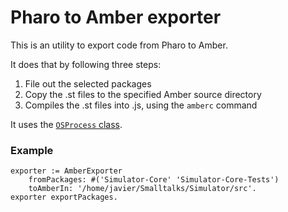 # Pharo to Amber exporter

This is an utility to export code from Pharo to Amber.

It does that by following three steps:

1. File out the selected packages
2. Copy the .st files to the specified Amber source directory
3. Compiles the .st files into .js, using the `amberc` command

It uses the [`OSProcess` class](http://pharo.gemtalksystems.com/book/PharoTools/OSProcess/).

### Example
```
exporter := AmberExporter
	fromPackages: #('Simulator-Core' 'Simulator-Core-Tests')
	toAmberIn: '/home/javier/Smalltalks/Simulator/src'.
exporter exportPackages.
```
